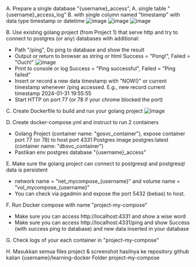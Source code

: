 A. Prepare a single database "{username}_access",
  A. single table "{username}_access_log"
  B. with single column named "timestamp" with data type timestamp or datetime
  ![image](https://github.com/hanashofiyah/learning-docker/assets/104729134/0b8796f7-886a-4e3b-93c4-bd6792339f23)
  ![image](https://github.com/hanashofiyah/learning-docker/assets/104729134/c563d6ab-41aa-4f7f-86c4-88291241fa48)
  ![image](https://github.com/hanashofiyah/learning-docker/assets/104729134/90a738be-6dc2-45cc-a9eb-e85a791fa6a9)

B. Use existing golang project (from Project 1) that serve http and try to connect to postgres (or any) databases with additional:
  - Path "/ping", Do ping to database and show the result
  - Output or return to browser as string or html Success = "Pong!", Failed = "Ouch!”
    ![image](https://github.com/hanashofiyah/learning-docker/assets/104729134/1f9fe2e5-27a0-44b1-b5d0-0a86a4312730)
  - Print to console or log Success = "Ping successful", Failed = "Ping failed"
  - Insert or record a new data timestamp with "NOW()" or current timestamp whenever /ping accessed. E.g., new record current timestamp 2024-01-31 19:55:55
  - Start HTTP on port 77 (or 78 if your chrome blocked the port)

C. Create Dockerfile to build and run your golang project
  ![image](https://github.com/hanashofiyah/learning-docker/assets/104729134/9ae19a1f-f3ef-4761-8213-cd39fa578c10)

D. Create docker-compose.yml and instruct to run 2 containers
  - Golang Project (container name: "gosvc_container"), expose container port 77 (or 78) to host port 4331 Postgres image postgres:latest (container name: "dbsvc_container")
  - Pastikan env postgres database "{username}_access"

E. Make sure the golang project can connect to postgresql and postgresql data is persistent 
  - network name = "net_mycompose_{username}" and volume name = "vol_mycompose_{username}"
  - You can check via pgadmin and expose the port 5432 (bebas) to host.

F. Run Docker compose with name "project-my-compose" 
  - Make sure you can access http://localhost:4331 and show a wise word
  - Make sure you can access http://localhost:4331/ping and show Success (with success ping to database) and new data inserted in your database

G. Check logs of your each container in "project-my-compose"

H. Masukkan semua files project & screenshot hasilnya ke repository github kalian
{username}/learning-docker Folder project-my-compose
